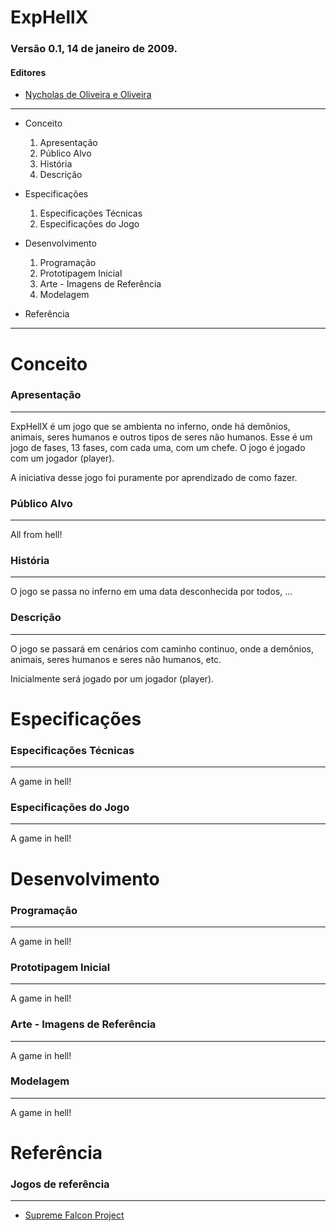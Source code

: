 # ExpHellX #
### Versão 0.1, 14 de janeiro de 2009. ###

#### Editores ####
  * [Nycholas de Oliveira e Oliveira](NycholasOliveiraOliveira.md)

---


  * Conceito
    1. Apresentação
    1. Público Alvo
    1. História
    1. Descrição

  * Especificações
    1. Especificações Técnicas
    1. Especificações do Jogo

  * Desenvolvimento
    1. Programação
    1. Prototipagem Inicial
    1. Arte - Imagens de Referência
    1. Modelagem

  * Referência

---


# Conceito #

### Apresentação ###

---


ExpHellX é um jogo que se ambienta no inferno, onde há demônios, animais, seres humanos e outros tipos de seres não humanos. Esse é um jogo de fases, 13 fases, com cada uma, com um chefe. O jogo é jogado com um jogador (player).

A iniciativa desse jogo foi puramente por aprendizado de como fazer.

### Público Alvo ###

---


All from hell!

### História ###

---


O jogo se passa no inferno em uma data desconhecida por todos, ...

### Descrição ###

---


O jogo se passará em cenários com caminho continuo, onde a demônios, animais, seres humanos e seres não humanos, etc.

Inicialmente será jogado por um jogador (player).

# Especificações #

### Especificações Técnicas ###

---


A game in hell!

### Especificações do Jogo ###

---


A game in hell!

# Desenvolvimento #

### Programação ###

---


A game in hell!

### Prototipagem Inicial ###

---


A game in hell!

### Arte - Imagens de Referência ###

---


A game in hell!

### Modelagem ###

---


A game in hell!

# Referência #


### Jogos de referência ###

---


  * [Supreme Falcon Project](http://supremefalcon.blogspot.com)